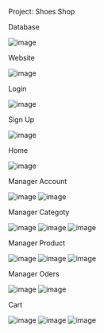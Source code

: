 Project: Shoes Shop

Database

![image](https://github.com/Anhtt03/Shoes-Shop/assets/156201578/6af8d82d-fe36-4ee7-9b8e-4052f2237c5c)

Website

![image](https://github.com/Anhtt03/Shoes-Shop/assets/156201578/3e67656a-6a75-438e-9fc5-267eee7c7757)

Login

![image](https://github.com/Anhtt03/Shoes-Shop/assets/156201578/add77dff-7307-4f22-8ede-aaf5e32de6fc)

Sign Up

![image](https://github.com/Anhtt03/Shoes-Shop/assets/156201578/a3a183fc-3695-4bf0-9741-5d5f872e5aa0)

Home

![image](https://github.com/Anhtt03/Shoes-Shop/assets/156201578/e0dada9b-dd44-43eb-8ad1-633760134bc4)

Manager Account

![image](https://github.com/Anhtt03/Shoes-Shop/assets/156201578/5a2b7ff8-8fcd-4080-8783-ee696e12c365)
![image](https://github.com/Anhtt03/Shoes-Shop/assets/156201578/086272b2-02a4-4a67-b35e-85f260018eb0)

Manager Categoty

![image](https://github.com/Anhtt03/Shoes-Shop/assets/156201578/1de952f2-3598-4699-95d7-b3eb8df7f6e3)
![image](https://github.com/Anhtt03/Shoes-Shop/assets/156201578/ce15e6e0-7e03-4ecb-bc6a-8df7cb5c4002)
![image](https://github.com/Anhtt03/Shoes-Shop/assets/156201578/fb61d1d4-5257-4f2d-bb92-862301ce7d3e)

Manager Product

![image](https://github.com/Anhtt03/Shoes-Shop/assets/156201578/8d739205-93ad-4da8-9d71-67f782c28f4a)
![image](https://github.com/Anhtt03/Shoes-Shop/assets/156201578/045de161-e0ed-4e6b-bbe1-a1d1fd0bded4)
![image](https://github.com/Anhtt03/Shoes-Shop/assets/156201578/dff8cb17-b713-4d02-b98b-8ec20ea15178)

Manager Oders

![image](https://github.com/Anhtt03/Shoes-Shop/assets/156201578/dee9acda-5834-4c1c-9f72-bd7920e2942e)
![image](https://github.com/Anhtt03/Shoes-Shop/assets/156201578/1fa2bb0a-7926-4a0f-8d86-2023a9c1371c)

Cart

![image](https://github.com/Anhtt03/Shoes-Shop/assets/156201578/3f91ce4f-640f-4eae-9101-3ca60809841e)
![image](https://github.com/Anhtt03/Shoes-Shop/assets/156201578/782de05c-8535-4a6c-a6da-22710e3f5786)
![image](https://github.com/Anhtt03/Shoes-Shop/assets/156201578/7a0d9a0e-601a-48e2-968f-7848bc8f7ad2)
